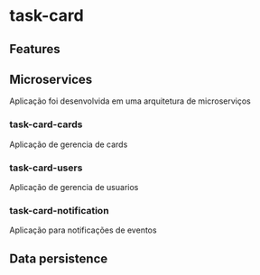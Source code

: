 # task-card

## Features



## Microservices
Aplicação foi desenvolvida em uma arquitetura de microserviços

### task-card-cards
Aplicação de gerencia de cards

### task-card-users
Aplicação de gerencia de usuarios

### task-card-notification
Aplicação para notificações de eventos

## Data persistence



